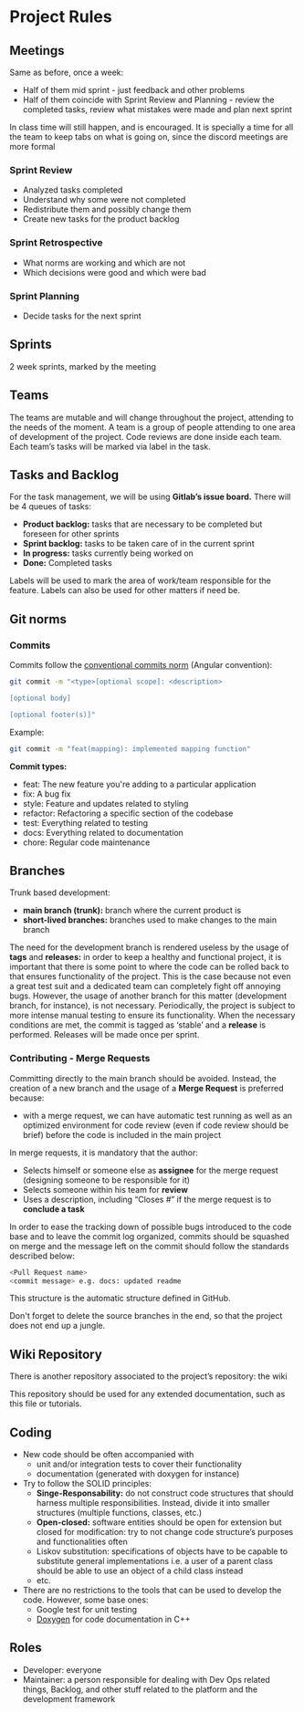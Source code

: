 # Project Rules

## Meetings

Same as before, once a week:

- Half of them mid sprint - just feedback and other problems
- Half of them coincide with Sprint Review and Planning - review the completed tasks, review what mistakes were made and plan next sprint

In class time will still happen, and is encouraged. It is specially a time for all the team to keep tabs on what is going on, since the discord meetings are more formal

### Sprint Review

- Analyzed tasks completed
- Understand why some were not completed
- Redistribute them and possibly change them
- Create new tasks for the product backlog

### Sprint Retrospective

- What norms are working and which are not
- Which decisions were good and which were bad

### Sprint Planning

- Decide tasks for the next sprint

## Sprints

2 week sprints, marked by the meeting

## Teams

The teams are mutable and will change throughout the project, attending to the needs of the moment. A team is a group of people attending to one area of development of the project. Code reviews are done inside each team. Each team’s tasks will be marked via label in the task.

## Tasks and Backlog

For the task management, we will be using **Gitlab’s issue board.** There will be 4 queues of tasks:

- **Product backlog:** tasks that are necessary to be completed but foreseen for other sprints
- **Sprint backlog:** tasks to be taken care of in the current sprint
- **In progress:** tasks currently being worked on
- **Done:** Completed tasks

Labels will be used to mark the area of work/team responsible for the feature. Labels can also be used for other matters if need be.

## Git norms

### Commits

Commits follow the [conventional commits norm](https://www.conventionalcommits.org/en/v1.0.0/#specification) (Angular convention):

```bash
git commit -m "<type>[optional scope]: <description>

[optional body]

[optional footer(s)]"
```

Example:

```bash
git commit -m "feat(mapping): implemented mapping function"
```

**Commit types:**

- feat: The new feature you're adding to a particular application
- fix: A bug fix
- style: Feature and updates related to styling
- refactor: Refactoring a specific section of the codebase
- test: Everything related to testing
- docs: Everything related to documentation
- chore: Regular code maintenance

## Branches

Trunk based development:

- **main branch (trunk):** branch where the current product is
- **short-lived branches:** branches used to make changes to the main branch

The need for the development branch is rendered useless by the usage of ********tags******** and ******************releases:****************** in order to keep a healthy and functional project, it is important that there is some point to where the code can be rolled back to that ensures functionality of the project. This is the case because not even a great test suit and a dedicated team can completely fight off annoying bugs. However, the usage of another branch for this matter (development branch, for instance), is not necessary. Periodically, the project is subject to more intense manual testing to ensure its functionality. When the necessary conditions are met, the commit is tagged as ‘stable’ and a **release** is performed. Releases will be made once per sprint.

### Contributing - Merge Requests

Committing directly to the main branch should be avoided. Instead, the creation of a new branch and the usage of a **Merge Request** is preferred because:

- with a merge request, we can have automatic test running as well as an optimized environment for code review (even if code review should be brief) before the code is included in the main project

In merge requests, it is mandatory that the author:

- Selects himself or someone else as **assignee** for the merge request (designing someone to be responsible for it)
- Selects someone within his team for **review**
- Uses a description, including “Closes #<number of issue>” if the merge request is to **conclude a task**

In order to ease the tracking down of possible bugs introduced to the code base and to leave the commit log organized, commits should be squashed on merge and the message left on the commit should follow the standards described below:

```bash
<Pull Request name>
<commit message> e.g. docs: updated readme
```

This structure is the automatic structure defined in GitHub.

Don't forget to delete the source branches in the end, so that the project does not end up a jungle.

## Wiki Repository

There is another repository associated to the project’s repository: the wiki

This repository should be used for any extended documentation, such as this file or tutorials.

## Coding

- New code should be often accompanied with 
    - unit and/or integration tests to cover their functionality
    - documentation (generated with doxygen for instance)
- Try to follow the SOLID principles:
    - **Singe-Responsability:** do not construct code structures that should harness multiple responsibilities. Instead, divide it into smaller structures (multiple functions, classes, etc.)
    - **Open-closed:** software entities should be open for extension but closed for modification: try to not change code structure’s purposes and functionalities often
    - Liskov substitution: specifications of objects have to be capable to substitute general implementations i.e. a user of a parent class should be able to use an object of a child class instead
    - etc.
- There are no restrictions to the tools that can be used to develop the code. However, some base ones:
    - Google test for unit testing
    - [Doxygen](https://www.doxygen.nl/) for code documentation in C++

## Roles

- Developer: everyone
- Maintainer: a person responsible for dealing with Dev Ops related things, Backlog, and other stuff related to the platform and the development framework